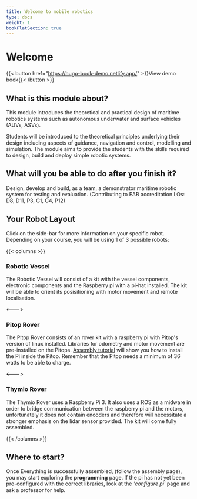 ```yaml
---
title: Welcome to mobile robotics
type: docs
weight: 1
bookFlatSection: true
---
```


# Welcome

<!-- Find examples here https://hugo-book-demo.netlify.app/ -->
{{< button href="https://hugo-book-demo.netlify.app/" >}}View demo book{{< /button >}}

## What is this module about?
This module introduces the theoretical and practical design of maritime robotics systems such as autonomous underwater and surface vehicles (AUVs, ASVs).

Students will be introduced to the theoretical principles underlying their design including aspects of guidance, navigation and control, modelling and simulation. The module aims to provide the students with the skills required to design, build and deploy simple robotic systems.


## What will you be able to do after you finish it?


Design, develop and build, as a team, a demonstrator maritime robotic system for testing and evaluation. (Contributing to EAB accreditation LOs: D8, D11, P3, G1, G4, P12)

## Your Robot Layout

Click on the side-bar for more information on your specific robot. Depending on your course, you will be using 1 of 3 possible robots:

{{< columns >}}
### Robotic Vessel

The Robotic Vessel will consist of a kit with the vessel components, electronic components and the Raspberry pi with a pi-hat installed. The kit will be able to orient its posisitioning with motor movement and remote localisation.

<--->

### Pitop Rover

The Pitop Rover consists of an rover kit with a raspberry pi with Pitop's version of linux installed. Libraries for odometry and motor movement are pre-installed on the Pitops. [Assembly tutorial](https://www.pi-top.com/start/pi-top-4) will show you how to install the Pi inside the Pitop. Remember that the Pitop needs a minimum of 36 watts to be able to charge.

<--->

### Thymio Rover

The Thymio Rover uses a Raspberry Pi 3. It also uses a ROS as a midware in order to bridge communication between the raspberry pi and the motors, unfortunately it does not contain encoders and therefore will necessitate a stronger emphasis on the lidar sensor provided. The kit will come fully assembled.

{{< /columns >}}


## Where to start?

Once Everything is successfully assembled, (follow the assembly page), you may start exploring the **programming** page. If the pi has not yet been pre-configured with the correct libraries, look at the *'configure pi'* page and ask a professor for help.

